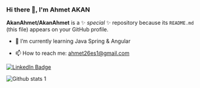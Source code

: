 ### Hi there 👋, I'm Ahmet AKAN


**AkanAhmet/AkanAhmet** is a ✨ _special_ ✨ repository because its `README.md` (this file) appears on your GitHub profile.



- 🌱 I’m currently learning Java Spring & Angular

- 📫 How to reach me: ahmet26es1@gmail.com

[![LinkedIn Badge](https://img.shields.io/badge/LinkedIn-Profile-informational?style=flat&logo=linkedin&logoColor=white&color=0D76A8)](https://www.linkedin.com/in/ahmetakann/)

![Github stats 1](https://github-readme-stats.vercel.app/api?username=AkanAhmet&show_icons=true&theme=gradient) 

